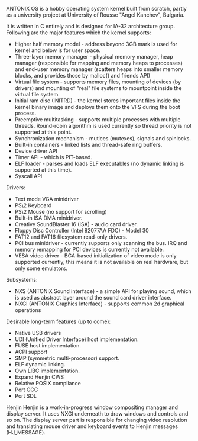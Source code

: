 ANTONIX OS is a hobby operating system kernel built from scratch, partly as a university project at University of Rousse "Angel Kanchev", Bulgaria.

It is written in C entirely and is designed for IA-32 architecture group. Following are the major features which the kernel supports:
 - Higher half memory model - address beyond 3GB mark is used for kernel and below is for user space.
 - Three-layer memory manager - physical memory manager, heap manager (responsible for mapping and memory heaps to processes) and end-user memory manager (scatters heaps into smaller memory blocks, and provides those by malloc() and friends API)
 - Virtual file system - supports memory files, mounting of devices (by drivers) and mounting of "real" file systems to mountpoint inside the virtual file system.
 - Initial ram disc (INITRD) - the kernel stores important files inside the kernel binary image and deploys them onto the VFS during the boot process.
 - Preemptive multitasking - supports multiple processes with multiple threads. Round-robin algorithm is used currently so thread priority is not supported at this point.
 - Synchronization mechanism - mutices (mutexes), signals and spinlocks.
 - Built-in containers - linked lists and thread-safe ring buffers.
 - Device driver API
 - Timer API - which is PIT-based.
 - ELF loader - parses and loads ELF executables (no dynamic linking is supported at this time).
 - Syscall API
 
Drivers:
 - Text mode VGA minidriver
 - PS\2 Keyboard 
 - PS\2 Mouse (no support for scrolling)
 - Built-in ISA DMA minidriver.
 - Creative SoundBlaster 16 (ISA) - audio card driver.
 - Floppy Disc Controller (Intel 82077AA FDC) - Model 30
 - FAT12 and FAT16 filesystem read-only drivers.
 - PCI bus minidriver - currently supports only scanning the bus. IRQ and memory remapping for PCI devices is currently not available.
 - VESA video driver - BGA-based initialization of video mode is only supported currently, this means it is not available on real hardware, but only some emulators.
 
Subsystems:
 - NXS (ANTONIX Sound interface) - a simple API for playing sound, which is used as abstract layer around the sound card driver interface.
 - NXGI (ANTONIX Graphics Interface) - supports common 2d graphical operations
 
Desirable long-term features (up to come):
 - Native USB drivers
 - UDI (Unified Driver Interface) host implementation.
 - FUSE host implementation.
 - ACPI support
 - SMP (symmetric multi-processor) support.
 - ELF dynamic linking.
 - Own LIBC implementation.
 - Expand Henjin CWS
 - Relative POSIX compilance
 - Port GCC
 - Port SDL
 
Henjin
Henjin is a work-in-progress window compositing manager and display server. It uses NXGI underneath to draw windows and controls and so on.
The display server part is responsible for changing video resolution and translating mouse driver and keyboard events to Henjin messages (HJ_MESSAGE).

 
